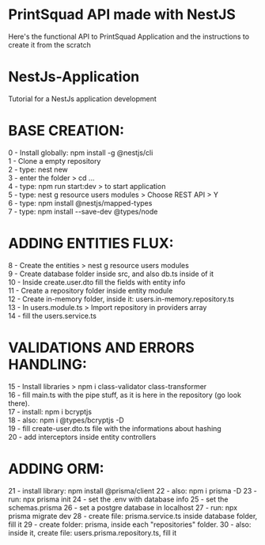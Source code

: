 # PrintSquad API made with NestJS
Here's the functional API to PrintSquad Application and the instructions to create it from the scratch<br>

# NestJs-Application

Tutorial for a NestJs application development<br>

# BASE CREATION:

0 - Install globally: npm install -g @nestjs/cli <br>
1 - Clone a empty repository <br>
2 - type: nest new <project-name> <br>
3 - enter the folder > cd ... <br>
4 - type: npm run start:dev > to start application <br>
5 - type: nest g resource users modules > Choose REST API > Y <br>
6 - type: npm install @nestjs/mapped-types <br>
7 - type: npm install --save-dev @types/node <br>

# ADDING ENTITIES FLUX:<br>

8 - Create the entities > nest g resource users modules <br>
9 - Create database folder inside src, and also db.ts inside of it<br>
10 - Inside create.user.dto fill the fields with entity info<br>
11 - Create a repository folder inside entity module <br>
12 - Create in-memory folder, inside it: users.in-memory.repository.ts <br>
13 - In users.module.ts > Import repository in providers array <br>
14 - fill the users.service.ts<br>

# VALIDATIONS AND ERRORS HANDLING:

15 - Install libraries > npm i class-validator class-transformer<br>
16 - fill main.ts with the pipe stuff, as it is here in the repository (go look there).<br>
17 - install: npm i bcryptjs<br>
18 - also: npm i @types/bcryptjs -D<br>
19 - fill create-user.dto.ts file with the informations about hashing<br>
20 - add interceptors inside entity controllers<br>

# ADDING ORM:

21 - install library: npm install @prisma/client
22 - also: npm i prisma -D
23 - run: npx prisma init
24 - set the .env with database info
25 - set the schemas.prisma
26 - set a postgre database in localhost
27 - run: npx prisma migrate dev
28 - create file: prisma.service.ts inside database folder, fill it
29 - create folder: prisma, inside each "repositories" folder.
30 - also: inside it, create file: users.prisma.repository.ts, fill it



